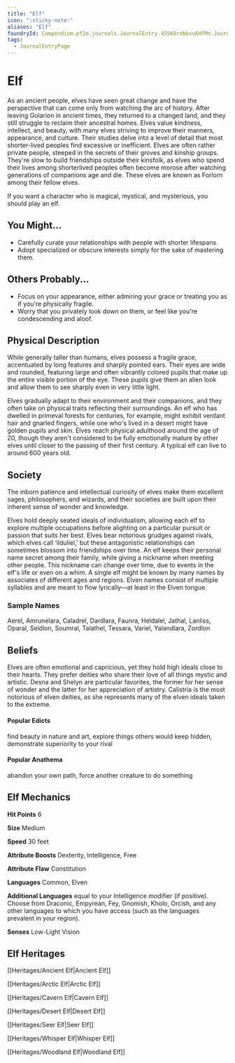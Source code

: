 ```yaml
---
title: "Elf"
icon: ":sticky-note:"
aliases: "Elf"
foundryId: Compendium.pf2e.journals.JournalEntry.45SK8rdbbxvEHfMn.JournalEntryPage.3cfdiId1IoxLsF9V
tags:
  - JournalEntryPage
---
```


# Elf
As an ancient people, elves have seen great change and have the perspective that can come only from watching the arc of history. After leaving Golarion in ancient times, they returned to a changed land, and they still struggle to reclaim their ancestral homes. Elves value kindness, intellect, and beauty, with many elves striving to improve their manners, appearance, and culture. Their studies delve into a level of detail that most shorter-lived peoples find excessive or inefficient. Elves are often rather private people, steeped in the secrets of their groves and kinship groups. They're slow to build friendships outside their kinsfolk, as elves who spend their lives among shorterlived peoples often become morose after watching generations of companions age and die. These elves are known as Forlorn among their fellow elves.

If you want a character who is magical, mystical, and mysterious, you should play an elf.

## You Might...

*   Carefully curate your relationships with people with shorter lifespans.
*   Adopt specialized or obscure interests simply for the sake of mastering them.

## Others Probably...

*   Focus on your appearance, either admiring your grace or treating you as if you're physically fragile.
*   Worry that you privately look down on them, or feel like you're condescending and aloof.

## Physical Description

While generally taller than humans, elves possess a fragile grace, accentuated by long features and sharply pointed ears. Their eyes are wide and rounded, featuring large and often vibrantly colored pupils that make up the entire visible portion of the eye. These pupils give them an alien look and allow them to see sharply even in very little light.

Elves gradually adapt to their environment and their companions, and they often take on physical traits reflecting their surroundings. An elf who has dwelled in primeval forests for centuries, for example, might exhibit verdant hair and gnarled fingers, while one who's lived in a desert might have golden pupils and skin. Elves reach physical adulthood around the age of 20, though they aren't considered to be fully emotionally mature by other elves until closer to the passing of their first century. A typical elf can live to around 600 years old.

## Society

The inborn patience and intellectual curiosity of elves make them excellent sages, philosophers, and wizards, and their societies are built upon their inherent sense of wonder and knowledge.

Elves hold deeply seated ideals of individualism, allowing each elf to explore multiple occupations before alighting on a particular pursuit or passion that suits her best. Elves bear notorious grudges against rivals, which elves call ‘ilduliel,' but these antagonistic relationships can sometimes blossom into friendships over time. An elf keeps their personal name secret among their family, while giving a nickname when meeting other people. This nickname can change over time, due to events in the elf's life or even on a whim. A single elf might be known by many names by associates of different ages and regions. Elven names consist of multiple syllables and are meant to flow lyrically—at least in the Elven tongue.

### Sample Names

Aerel, Amrunelara, Caladrel, Dardlara, Faunra, Heldalel, Jathal, Lanliss, Oparal, Seldlon, Soumral, Talathel, Tessara, Variel, Yalandlara, Zordlon

## Beliefs

Elves are often emotional and capricious, yet they hold high ideals close to their hearts. They prefer deities who share their love of all things mystic and artistic. Desna and Shelyn are particular favorites, the former for her sense of wonder and the latter for her appreciation of artistry. Calistria is the most notorious of elven deities, as she represents many of the elven ideals taken to the extreme.

#### **Popular Edicts**

find beauty in nature and art, explore things others would keep hidden, demonstrate superiority to your rival

#### **Popular Anathema**

abandon your own path, force another creature to do something

## Elf Mechanics

**Hit Points** 6

**Size** Medium

**Speed** 30 feet

**Attribute Boosts** Dexterity, Intelligence, Free

**Attribute Flaw** Constitution

**Languages** Common, Elven

**Additional Languages** equal to your Intelligence modifier (if positive). Choose from Draconic, Empyrean, Fey, Gnomish, Kholo, Orcish, and any other languages to which you have access (such as the languages prevalent in your region).

**Senses** Low-Light Vision

## Elf Heritages

[[Heritages/Ancient Elf|Ancient Elf]]

[[Heritages/Arctic Elf|Arctic Elf]]

[[Heritages/Cavern Elf|Cavern Elf]]

[[Heritages/Desert Elf|Desert Elf]]

[[Heritages/Seer Elf|Seer Elf]]

[[Heritages/Whisper Elf|Whisper Elf]]

[[Heritages/Woodland Elf|Woodland Elf]]